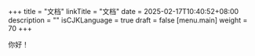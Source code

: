 +++
title = "文档"
linkTitle = "文档"
date = 2025-02-17T10:40:52+08:00
description = ""
isCJKLanguage = true
draft = false
[menu.main]
    weight = 70
+++

你好！